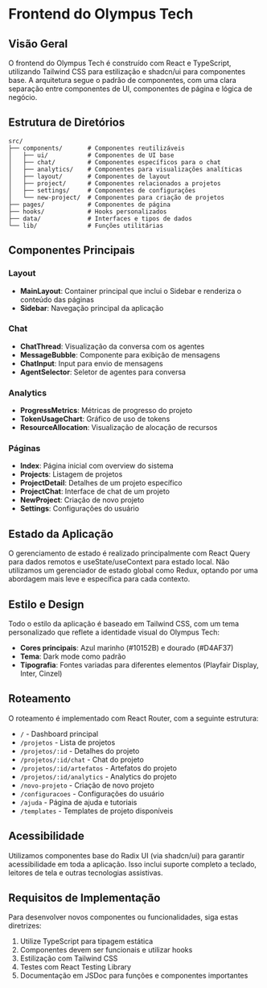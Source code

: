 
# Frontend do Olympus Tech

## Visão Geral

O frontend do Olympus Tech é construído com React e TypeScript, utilizando Tailwind CSS para estilização e shadcn/ui para componentes base. A arquitetura segue o padrão de componentes, com uma clara separação entre componentes de UI, componentes de página e lógica de negócio.

## Estrutura de Diretórios

```
src/
├── components/       # Componentes reutilizáveis
│   ├── ui/           # Componentes de UI base
│   ├── chat/         # Componentes específicos para o chat
│   ├── analytics/    # Componentes para visualizações analíticas
│   ├── layout/       # Componentes de layout
│   ├── project/      # Componentes relacionados a projetos
│   ├── settings/     # Componentes de configurações
│   └── new-project/  # Componentes para criação de projetos
├── pages/            # Componentes de página
├── hooks/            # Hooks personalizados
├── data/             # Interfaces e tipos de dados
└── lib/              # Funções utilitárias
```

## Componentes Principais

### Layout

- **MainLayout**: Container principal que inclui o Sidebar e renderiza o conteúdo das páginas
- **Sidebar**: Navegação principal da aplicação

### Chat

- **ChatThread**: Visualização da conversa com os agentes
- **MessageBubble**: Componente para exibição de mensagens
- **ChatInput**: Input para envio de mensagens
- **AgentSelector**: Seletor de agentes para conversa

### Analytics

- **ProgressMetrics**: Métricas de progresso do projeto
- **TokenUsageChart**: Gráfico de uso de tokens
- **ResourceAllocation**: Visualização de alocação de recursos

### Páginas

- **Index**: Página inicial com overview do sistema
- **Projects**: Listagem de projetos
- **ProjectDetail**: Detalhes de um projeto específico
- **ProjectChat**: Interface de chat de um projeto
- **NewProject**: Criação de novo projeto
- **Settings**: Configurações do usuário

## Estado da Aplicação

O gerenciamento de estado é realizado principalmente com React Query para dados remotos e useState/useContext para estado local. Não utilizamos um gerenciador de estado global como Redux, optando por uma abordagem mais leve e específica para cada contexto.

## Estilo e Design

Todo o estilo da aplicação é baseado em Tailwind CSS, com um tema personalizado que reflete a identidade visual do Olympus Tech:

- **Cores principais**: Azul marinho (#10152B) e dourado (#D4AF37)
- **Tema**: Dark mode como padrão
- **Tipografia**: Fontes variadas para diferentes elementos (Playfair Display, Inter, Cinzel)

## Roteamento

O roteamento é implementado com React Router, com a seguinte estrutura:

- `/` - Dashboard principal
- `/projetos` - Lista de projetos
- `/projetos/:id` - Detalhes do projeto
- `/projetos/:id/chat` - Chat do projeto
- `/projetos/:id/artefatos` - Artefatos do projeto
- `/projetos/:id/analytics` - Analytics do projeto
- `/novo-projeto` - Criação de novo projeto
- `/configuracoes` - Configurações do usuário
- `/ajuda` - Página de ajuda e tutoriais
- `/templates` - Templates de projeto disponíveis

## Acessibilidade

Utilizamos componentes base do Radix UI (via shadcn/ui) para garantir acessibilidade em toda a aplicação. Isso inclui suporte completo a teclado, leitores de tela e outras tecnologias assistivas.

## Requisitos de Implementação

Para desenvolver novos componentes ou funcionalidades, siga estas diretrizes:

1. Utilize TypeScript para tipagem estática
2. Componentes devem ser funcionais e utilizar hooks
3. Estilização com Tailwind CSS
4. Testes com React Testing Library
5. Documentação em JSDoc para funções e componentes importantes
